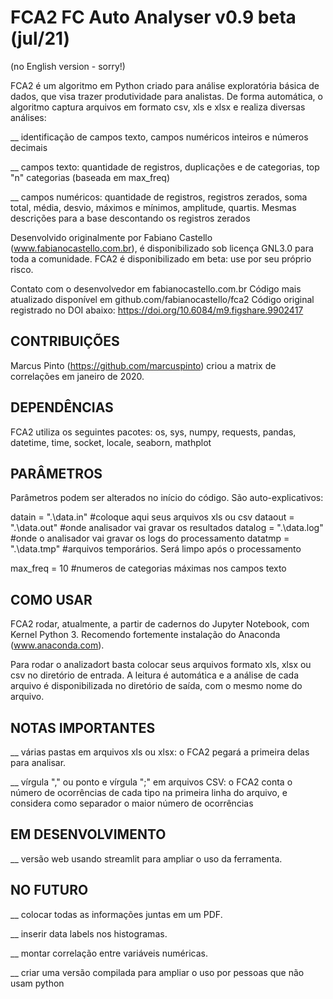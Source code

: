 ﻿# FCA2 FC Auto Analyser v0.9 beta (jul/21)

(no English version - sorry!)

FCA2 é um algoritmo em Python criado para análise exploratória básica de dados, que visa trazer produtividade para analistas. De forma automática, o algoritmo captura arquivos em formato csv, xls e xlsx e realiza diversas análises:

__ identificação de campos texto, campos numéricos inteiros e números decimais

__ campos texto: quantidade de registros, duplicações e de categorias, top "n" categorias (baseada em max_freq)

__ campos numéricos: quantidade de registros, registros zerados, soma total, média, desvio, máximos e mínimos, amplitude, quartis. Mesmas descrições para a base descontando os registros zerados

Desenvolvido originalmente por Fabiano Castello (www.fabianocastello.com.br), é disponibilizado sob licença GNL3.0 para toda a comunidade. FCA2 é disponibilizado em beta: use por seu próprio risco. 

Contato com o desenvolvedor em fabianocastello.com.br 
Código mais atualizado disponível em github.com/fabianocastello/fca2
Código original registrado no DOI abaixo:
https://doi.org/10.6084/m9.figshare.9902417

## CONTRIBUIÇÕES
Marcus Pinto (https://github.com/marcuspinto) criou a matrix de correlações em janeiro de 2020.

## DEPENDÊNCIAS
FCA2 utiliza os seguintes pacotes:
os, sys, numpy, requests, pandas, datetime, time, socket, locale, seaborn, mathplot

## PARÂMETROS
Parâmetros podem ser alterados no início do código. São auto-explicativos:

datain  = ".\data.in"    #coloque aqui seus arquivos xls ou csv
dataout = ".\data.out"   #onde analisador vai gravar os resultados
datalog = ".\data.log"   #onde o analisador vai gravar os logs do processamento 
datatmp = ".\data.tmp"   #arquivos temporários. Será limpo após o processamento

max_freq = 10            #numeros de categorias máximas nos campos texto 

## COMO USAR

FCA2 rodar, atualmente, a partir de cadernos do Jupyter Notebook, com Kernel Python 3. Recomendo fortemente instalação do Anaconda (www.anaconda.com).

Para rodar o analizadort basta colocar seus arquivos formato xls, xlsx ou csv no diretório de entrada. A leitura é automática e a análise de cada arquivo é disponibilizada no diretório de saída, com o mesmo nome do arquivo.

## NOTAS IMPORTANTES

__ várias pastas em arquivos xls ou xlsx: o FCA2 pegará a primeira delas para analisar.

__ vírgula "," ou ponto e vírgula ";" em arquivos CSV: o FCA2 conta o número de ocorrências de cada tipo na primeira linha do arquivo, e considera como separador o maior número de ocorrências


## EM DESENVOLVIMENTO

__ versão web usando streamlit para ampliar o uso da ferramenta.


## NO FUTURO

__ colocar todas as informações juntas em um PDF.

__ inserir data labels nos histogramas.

__ montar correlação entre variáveis numéricas.

__ criar uma versão compilada para ampliar o uso por pessoas que não usam python



